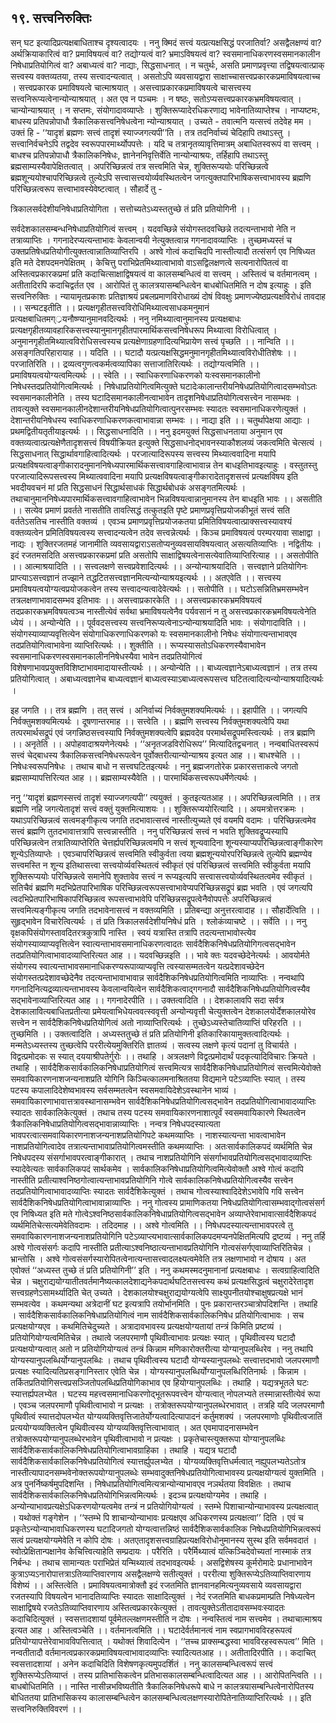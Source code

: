 ## १९. सत्त्वनिरुक्तिः
सन् घट इत्यादिप्रत्यक्षबाधिताश्च दृश्यत्वादयः । ननु क्मिदं सत्त्वं यत्प्रत्यक्षसिद्धं परजातिर्वा? असद्वैलक्षण्यं वा? अर्थक्रियाकारित्वं वा? प्रमाविषयत्वं वा? तद्योग्यत्वं वा? भ्रमाऽविषयत्वं वा? स्वसमानाधिकरणस्वसमानकालीन निषेधाप्रतियोगित्वं वा? अबाध्यत्वं वा? नाद्याः, सिद्धसाधनात् । न चतुर्थः, असति प्रमाणप्रवृत्त्या तद्विषयत्वात्प्राक् सत्त्वस्य वक्तव्यतया, तस्य सत्त्वादन्यत्वात् । असतोऽपि व्यवसायद्वारा साक्षाच्चासत्त्वप्रकारकप्रमाविषयत्वाच्च । सत्त्वप्रकारक प्रमाविषयत्वे चात्माश्रयात् । असत्त्वाप्रकारकप्रमाविषयत्वे चासत्त्वस्य सत्त्वनिरूप्यत्वेनान्योन्याश्रयात् । अत एव न पञ्चमः । न षष्ठः, सतोऽप्यसत्त्वप्रकारकभ्रमविषयत्वात् । चान्योन्याश्रयात् । न सप्तमः, संयोगादावव्याप्तेः । शुक्तिरूप्यादेरधिकरणाद्य भावेनातिव्याप्तेश्च । नाप्यष्टमः, बाधस्य प्रतिपन्नोपाधौ त्रैकालिकसत्त्वनिषेधत्वेना न्योन्याश्रयात् । उच्यते - तवात्मनि यत्सत्त्वं तदेवेह मम । उक्तं हि - ‘‘यादृशं ब्रह्मणः सत्त्वं तादृशं स्याज्जगत्यपी’’ति । तत्र तदनिर्वाच्यं चेदिहापि तथाऽस्तु । सत्त्वानिर्वचनेऽपि तद्वदेव स्वरूपपारमार्थ्योपपत्तेः । यदि च तत्रानृतव्यावृत्तिमात्रम् अबाधितस्वरूपं वा सत्त्वम् । बाधश्च प्रतिपन्नोपाधौ त्रैकालिकनिषेधः, ज्ञानेननिवृत्तिर्वेति नान्योन्याश्रयः, तर्हिहापि तथाऽस्तु ब्रह्मसाम्यस्यैवापेक्षितत्वात् । अपरिच्छिन्नत्वं तत्र सत्त्वमिति चेन्न, शुक्तिरूप्ययोः परिच्छिन्नत्वे ब्रह्मशून्ययोश्चापरिच्छिन्नत्वे तुल्येऽपि सत्त्वासत्त्वयोर्व्यवस्थितत्वेन जगत्युक्तपारिभाषिकसत्त्वाभावस्य ब्रह्मणि परिच्छिन्नत्वरूप सत्त्वाभावस्येवेष्टत्वात् । सौहार्दे तु -

त्रिकालसर्वदेशीयनिषेधाप्रतियोगिता ।
सत्तोच्यतेऽध्यस्ततुच्छे तं प्रति प्रतियोगिनी ।।

सर्वदेशकालसम्बन्धनिषेधाप्रतियोगित्वं सत्त्वम् । यदवच्छिन्ने संयोगस्तदवच्छिन्ने तदत्यन्ताभावो नेति न तत्राव्याप्तिः । गगनादेरप्यत्यन्ताभावः केवलान्वयी नेत्युक्तत्वान्न गगनादावव्याप्तिः । तुच्छमध्यस्तं च उक्तप्रतिषेधप्रतियोगीत्युक्तत्वान्नातिव्याप्तिरपि । अश्वे गोत्वं कदाचिदपि नास्तीत्यादौ तत्संसर्ग एव निषिध्यत इति मते देशपदमनपेक्षितम् । केचित्तु पराभिप्रेतमिथ्यात्वाभावो वाऽसद्विलक्षणत्वे सत्यनारोपितत्वं वा अस्तित्वप्रकारकप्रमां प्रति कदाचित्साक्षाद्विषयत्वं वा कालसम्बन्धित्वं वा सत्त्वम् । अस्तित्वं च वर्तमानत्वम् । अतीतादिरपि कदाचिद्वर्तत एव । आरोपितं तु कालत्रयासम्बन्धित्वेन बाधबोधितमिति न दोष इत्याहुः । इति सत्त्वनिरुक्तिः ।
न्यायामृतप्रकाशः
प्रतिज्ञाश्रयं प्रबलप्रमाणविरोधाख्यं दोषं विवक्षुः प्रमाणज्येष्ठप्रत्यक्षविरोधं तावदाह ।। सन्घटइतीति ।। प्रत्यक्षगृहीतसत्त्वविरोधिमिथ्यात्वसाधकमनुमानं प्रत्यक्षबाधितमग््रयनौष्ण्यानुमानवदित्यर्थः । ननु नमिथ्यात्वानुमानस्य प्रत्यक्षबाधः प्रत्यक्षगृहीतव्यावहारिकसत्त्वस्यानुमानगृहीतपारमार्थिकसत्त्वनिषेधरूप मिथ्यात्वा विरोधित्वात् । अनुमानगृहीतमिथ्यात्वविरोधिसत्त्वस्यच प्रत्यक्षेणाग्रहणादित्यभिप्रायेण सत्त्वं पृच्छति ।। नान्विति ।। असङ्गतिपरिहारायाह ।। यदिति ।। घटादौ यत्प्रत्यक्षसिद्धमनुमानगृहीतमिथ्यात्वविरोधीतिशेषः ।। परजातिरिति ।। द्रव्यत्वगुणत्वकर्मत्वव्यापिका सत्ताजातिरित्यर्थः । तद्योग्यत्वमिति ।। प्रमाविषयत्वयोग्यत्वमित्यर्थः ।। स्वेति ।। स्वाधिकरणाधिकरणको यःस्वसमानकालीनो निषेधस्तदप्रतियोगित्वमित्यर्थः । निषेधाप्रतियोगित्वमित्युक्ते घटादेःकालान्तरीयनिषेधप्रतियोगित्वादसम्भवोऽतः स्वसमानकालीनेति । तस्य घटादिसमानकालीनत्वाभावेन तादृशनिषेधाप्रतियोगित्वसत्त्वेन नासम्भवः । तावत्युक्ते स्वसमानकालीनदेशान्तरीयनिषेधप्रतियोगित्वात्पुनरसम्भवः स्यादतः स्वसमानाधिकरणेत्युक्तं । देशान्तरीयनिषेधस्य स्वाधिकरणाधिकरणकत्वाभावान्ना सम्भवः ।। नाद्या इति ।। चतुर्थापेक्षया आद्याः । प्रथमद्वितीयतृतीयाइत्यर्थः ।। सिद्धसाधनादिति ।। ननु इदमयुक्तं सिद्धसाधनताया अनुमान एव वक्तव्यत्वात्प्रत्यक्षेणैतादृशसत्त्वं विषयीक्रियत इत्युक्ते सिद्धसाधनोद्भावनस्याकौशलव्यं जकत्वमिति चेत्सत्यं । सिद्धसाधनात् सिद्धार्थावगाहित्वादित्यर्थः । परजात्यादिरूपस्य सत्त्वस्य मिथ्यात्ववादिना मयापि प्रत्यक्षविषयत्वाङ्गीकारादनुमाननिषेध्यपारमार्थिकसत्त्वावगाहित्वाभावान्न तेन बाधइतिभावइत्याहुः । वस्तुतस्तु परजात्यादिरूपसत्त्वस्य मिथ्यात्ववादिना मयापि प्रत्यक्षविषयत्वाङ्गीकारादेतादृशसत्त्वं प्रत्यक्षविषय इति भवदीयवचनं मां प्रति सिद्धसाधनं सिद्धार्थसाधकं सिद्धार्थबोधकं असङ्गतमित्यर्थः । तथाचानुमाननिषेध्यपारमार्थिकसत्त्वावगाहित्वाभावेन भिन्नविषयत्वान्नानुमानस्य तेन बाधइति भावः ।। असतीति ।। सत्येव प्रमाणं प्रवर्तते नासतीति तावत्सिद्धं तत्कुतइति पृष्टे प्रमाणप्रवृत्तिप्रयोजकीभूतं सत्त्वं सति वर्ततेऽसतिच नास्तीति वक्तव्यं । एवञ्च प्रमाणप्रवृत्तिप्रयोजकतया प्रमितिविषयत्वात्प्राक्सत्त्वस्यावश्यं वक्तव्यत्वेन प्रमितिविषयत्वस्य सत्त्वादन्यत्वेन तदेव सत्त्वन्नेत्यर्थः । किञ्च प्रमाविषयत्वं परम्परयावा साक्षाद्वा । नाद्यः । शुक्तिरजतमहं जानामीति व्यवसायद्वाराऽसतोप्यनुव्यवसायविषयत्वात् असत्यतिव्याप्तिः । नद्वितीयः । इदं रजतमसदिति असत्त्वप्रकारकप्रमां प्रति असतोपि साक्षाद्विषयत्वेनासत्येवातिव्याप्तिरित्याह ।। असतोपीति ।। आत्माश्रयादिति ।। सत्त्वलक्षणे सत्त्वप्रवेशादित्यर्थः ।। अन्योन्याश्रयादिति । सत्त्वज्ञाने प्रतियोगिनः प्राप्त्याऽसत्त्वज्ञानं तज्झाने तद्धटितसत्त्वज्ञानमित्यन्योन्याश्रयइत्यर्थः ।। अतएवेति ।। सत्त्वस्य प्रमाविषयत्वयोग्यत्वप्रयोजकत्वेन तस्य सत्त्वादन्यत्वादेवेत्यर्थः ।। सतोपीति ।। घटोऽसन्नितिभ्रमसम्भवेन तत्रलक्षणाभावादसम्भव इतिभावः ।। असत्त्वाप्रकारकेति ।। असत्त्वप्रकारकभ्रमविषयत्वं तदप्रकारकभ्रमविषयत्वञ्च नास्तीत्येवं सर्वथा भ्रमाविषयत्वेनैव पर्यवसानं न तु असत्त्वप्रकारकभ्रमविषयत्वेनेति ध्येयं ।। अन्योन्येति ।। पूर्ववदसत्त्वस्य सत्त्वनिरूप्यत्वेनाऽन्योन्याश्रयादिति भावः । संयोगादाविति ।। संयोगस्याव्याप्यवृत्तित्येन संयोगाधिकरणाधिकरणको यः स्वसमानकालीनो निषेधः संयोगात्यन्ताभावएव तदप्रतियोगित्वाभावेना व्याप्तिरित्यर्थः ।। शुक्तीति ।। रूप्यस्यासतोऽधिकरणस्यैवाभावेन स्वसमानाधिकरणस्वसमानकालीननिषेधस्यैवा भावेन तदप्रतियोगित्वं विशेषणाभावप्रयुक्तविशिष्टाभावमादायास्तीत्यर्थः ।। अन्योन्येति ।। बाध्यत्वज्ञानेऽबाध्यत्वज्ञानं । तत्र तस्य प्रतियोगित्वात् । अबाध्यत्वज्ञानेच बाध्यत्वज्ञानं बाध्यत्वस्याऽबाध्यत्वरूपसत्त्व घटितत्वादित्यन्योन्याश्रयादित्यर्थः ।

इह जगति ।। तत्र ब्रह्मणि । तत् सत्त्वं । अनिर्वाच्यं निर्वक्तुमशक्यमित्यर्थः ।। इहापीति ।। जगत्यपि निर्वक्तुमशक्यमित्यर्थः । दूषणान्तरमाह ।। सत्त्वेति ।। ब्रह्मणि सत्त्वस्य निर्वक्तुमशक्यत्वेपि यथा तत्परमार्थसद्रूपं एवं जगन्निष्ठसत्त्वस्यापि निर्वक्तुमशक्यत्वेपि ब्रह्मवदेव परमार्थसद्रूपमस्त्वित्यर्थः । तत्र ब्रह्मणि ।। अनृतेति ।। अपोहवादाश्रयणेनेत्यर्थः । ‘‘अनृतजडविरोधिरूप’’ मित्यादितद्वचनात् । नन्वबाधितस्वरूपं सत्त्वं चेद्बाधस्य त्रैकालिकसत्त्वनिषेधरूपत्वेन पूर्वोक्तरीत्यान्योन्याश्रय इत्यत आह ।। बाधश्चेति ।। निषेधःस्वरूपनिषेधः । तथाच बाधो न सत्त्वघटितइत्यर्थः । ननु ब्रह्मजगतोरेक प्रकारसत्ताकत्वे जगतो ब्रह्मसाम्यापत्तिरित्यत आह ।। ब्रह्मसाम्यस्यैवेति ।। पारमार्थिकसत्त्वरूपधर्मेणेत्यर्थः ।

ननु ‘‘यादृशं ब्रह्मणस्सत्त्वं तादृशं स्याज्जगत्यपी’’ त्ययुक्तं । कुतइत्यतआह ।। अपरिच्छिन्नत्वमिति ।। तत्र ब्रह्मणि नहि जगत्येतादृशं सत्त्वं वक्तुं युक्तमित्याशयः ।। शुक्तिरूप्ययोरित्यादि ।। अयमत्रोत्तरक्रमः । यथाऽपरिच्छिन्नत्वं सत्वमङ्गीकृत्य जगति तदभावात्सत्त्वं नास्तीत्युच्यते एवं वयमपि वदामः । परिच्छिन्नत्वमेव सत्त्वं ब्रह्मणि तुतदभावात्तत्रापि सत्त्वन्नास्तीति । ननु परिच्छिन्नत्वं सत्त्वं न भवति शुक्तिवद्रूप्यस्यापि परिच्छिन्नत्वेन तत्रातिव्याप्तेरिति चेत्तर्ह्यपरिच्छिन्नत्वमपि न सत्त्वं शून्यवादिना शून्यस्याप्यपरिच्छिन्नत्वाङ्गीकारेण शून्येऽतिव्याप्तेः । एवञ्चापरिच्छिन्नत्वं सत्त्वमिति स्वीकुर्वता त्वया ब्रह्मशून्ययोरपरिच्छिन्नत्वे तुल्येपि ब्रह्मण्येव सत्त्वमस्ति न शून्य इतिथासत्त्वा सत्त्वयोर्व्यवस्थितत्वं स्वीकृतं एवं परिच्छिन्नत्वं सत्त्वमिति स्वीकुर्वता मयापि शुक्तिरूप्ययोः परिच्छिन्नत्वे समानेपि शुक्तावेव सत्त्वं न रूप्यइत्यपि सत्त्वासत्त्वयोर्व्यवस्थितत्वमेव स्वीकृतं । सतिचैवं ब्रह्मणि मदभिप्रेतपारिभाषिक परिच्छिन्नत्वरूपसत्त्वाभावेप्यपरिच्छिन्नसद्रूपं ब्रह्म भवति । एवं जगत्यपि त्वदभिप्रेतपारिभाषिकापरिच्छिन्नत्व रूपसत्त्वाभावेपि परिच्छिन्नसद्रूपत्वेनैवोपपत्तेः अपरिच्छिन्नत्वं सत्त्वमित्यङ्गीकृत्य जगति तदभावेनासत्त्वं न वक्तव्यमिति । प्रतिबन्द्या अनुत्तरत्वादाह ।। सौहार्देत्विति ।। सुहृद्भावेन विचारेत्वित्यर्थः । तं प्रति त्रिकालसर्वदेशीयनिषेधं प्रति । श्लोकंव्याचष्टे ।। सर्वेति ।। ननु वृक्षकपिसंयोगस्तावदितरत्रकुत्रापि नास्ति । स्वयं यत्रास्ति तत्रापि तदत्यन्ताभावोस्त्येव संयोगस्याव्याप्यवृत्तित्वेन स्वात्यन्ताभावसमानाधिकरणत्वादतः सार्वदैशिकनिषेधप्रतियोगिगत्वसद्भावेन तदप्रतियोगित्वाभावादव्याप्तिरित्यत आह ।। यदवच्छिन्नइति ।। भावे क्तः यदवच्छेदेनेत्यर्थः । आवयोर्मते संयोगस्य स्वात्यन्ताभावसमानाधिकरण्यरूपाव्याप्यवृत्ति त्वस्यासम्मतत्वेन यत्प्रदेशावच्छेदेन संयोगस्तत्प्रदेशावच्छेदेनैव तदत्यन्ताभावाभावान्न सार्वदैशिकनिषेधप्रतियोगित्वमिति नाव्याप्तिः । नन्वथापि गगनादिनित्यद्रव्यात्यन्ताभावस्य केवलान्वयित्वेन सार्वदैशिकत्वाद्गगनादौ सार्वदैशिकनिषेधप्रतियोगित्वस्यैव सद्भावेनाव्याप्तिरित्यत आह ।। गगनादेरपीति ।। उक्तत्वादिति ।। देशकालावपि सदा सर्वत्र देशकालावित्यबाधितप्रतीत्या प्रमेयत्वाभिधेयत्ववत्स्ववृत्ती अन्योन्यवृत्ती चेत्युक्तत्वेन देशकालयोर्देशकालयोरेव सत्त्वेन न सार्वदैशिकनिषेधप्रतियोगित्वं अतो नाव्याप्तिरित्यर्थः । तुच्छेऽध्यस्तेचातिव्याप्तिं परिहरति ।। तुच्छमिति ।। उक्तत्वादिति । अध्यस्ततुच्छे तं प्रति प्रतियोगिनी इतिकारिकायामुक्तत्वादित्यर्थः । मन्मतेऽध्यस्तस्य तुच्छत्वेपि पररीत्येयमुक्तिरिति ज्ञातव्यं । 
सत्वस्य लक्षणे कृत्यं पदानां तु विचार्यते । विद्वत्प्रमोदकः स स्यात् दययाश्रीपतेर्गुरोः ।।
तथाहि । अत्रलक्षणे विद्वत्प्रमोदार्थं पदकृत्यादिविचारः क्रियते । तथाहि । सार्वदैशिकसार्वकालिकनिषेधाप्रतियोगित्वं सत्त्वमित्यत्र सार्वदैशिकनिषेधाप्रतियोगित्वं सत्त्वमित्येवोक्ते समवायिकारणनाशजन्यनाशप्रति योगिनि किञ्चित्कालमनाश्रिततया विद्यमाने पटेऽव्याप्तिः स्यात् । तस्य पटस्य कपालादिदेशेष्वभावस्य सर्वसम्मतत्वेन स्वसमवायिदेशेऽवस्थानेन भाव्यं । समवायिकारणाभावात्तत्रावस्थानासम्भवेन सार्वदैशिकनिषेधप्रतियोगित्वसद्भावेन तदप्रतियोगित्वाभावादव्याप्तिः स्यादतः सार्वकालिकेत्युक्तं । तथाच तस्य पटस्य समवायिकारणनाशात्पूर्वं स्वसमवायिकारणे स्थितत्वेन त्रैकालिकनिषेधाप्रतियोगित्वसद्भावान्नाव्याप्तिः । नन्वत्र निषेधपदस्यात्यता भावपरत्वात्समवायिकारणनाशजन्यनाशप्रतियोगिपटे कथमव्याप्तिः । नाशस्यात्यन्ता भावत्वाभावेन नाशप्रतियोगित्वादेव तत्रात्यन्ताभावाप्रतियोगित्वमस्तीति कथमव्याप्तिः । अतःसार्वकालिकपदं व्यर्थमिति चेन्न निषेधपदस्य संसर्गाभावपरत्वाङ्गीकारात् । तथाच नाशप्रतियोगिनि संसर्गाभावप्रतियोगित्वसद्भावादव्याप्तिः स्यादेवेत्यतः सार्वकालिकपदं सार्थकमेव । सार्वकालिकनिषेधाप्रतियोगित्वमित्येवोक्तौ अश्वे गोत्वं कदापि नास्तीति प्रतीत्याश्वनिष्ठगोत्वात्यन्ताभावप्रतियोगिनि गोत्वे सार्वकालिकनिषेधप्रतियोगित्वस्यैव सत्त्वेन तदप्रतियोगित्वाभावादव्याप्तिः स्यादतः सार्वदैशिकेत्युक्तं । तथाच गोत्वस्याश्वादिदेशेऽभावेपि गवि सत्त्वेन सार्वदैशिकनिषेधप्रतियोगित्वाभावान्नाव्याप्तिः । ननु गोत्वस्य प्रामाणिकतया निषेधप्रतियोगित्वासम्भवाद्गोत्वसंसर्ग एव निषिध्यत इति मते गोत्वेऽश्वनिष्ठसार्वकालिकनिषेधाप्रतियोगित्वसद्भावेन अव्याप्तेरेवाभावात्सार्वदैशिकपदं व्यर्थमितिचेत्सत्यमेवेतिवदामः । तदिदमाह ।। अश्वे गोत्वमिति ।। निषेधपदस्यात्यन्ताभावपरत्वे तु समवायिकारणनाशजन्यनाशप्रतियोगिनि पटेऽव्याप्त्यभावात्सार्वकालिकपदमप्यनपेक्षितमित्यपि द्रष्टव्यं । ननु तर्हि अश्वे गोत्वसंसर्गः कदापि नास्तीति प्रतीत्याऽश्वनिष्ठात्यन्ताभावप्रतियोगिनि गोत्वसंसर्गएवाव्याप्तिरितिचेन्न । भ्रान्तोसि । अश्वे गोत्वसंसर्गस्यारोपितत्वेनात्यन्तासत्त्वादलक्ष्यत्वमेवेति तत्र लक्षणाभावो न दोषाय । अत एवोक्तं ‘‘अध्यस्त तुच्छे तं प्रति प्रतियोगिनी’’ इति । ननु कथमस्मदनुमानानां प्रत्यक्षबाधः । सत्वग्राहित्वादिति चेन्न । चक्षुराद्ययोग्यातीतवर्तमानैष्यत्कालदेशाद्यनेकपदार्थघटितसत्त्वस्य कथं प्रत्यक्षसिद्धत्वं चक्षुरादेरेतादृश सत्त्वग्रहणेऽसामर्थ्यादिति चेत् उच्यते । देशकालयोश्चक्षुराद्ययोग्यत्वेपि साक्ष्युपनीतयोश्चाक्षुषप्रत्यक्षे भानं सम्भवत्येव । कथमन्यथा अत्रेदानीं घट इत्यत्रापि तयोर्भानमिति । पुनः प्रकारान्तरञ्चात्रोपदिशन्ति । तथाहि । सार्वदैशिकसार्वकालिकनिषेधाप्रतियोगित्वं नाम सार्वदैशिकसार्वकालिकनिषेध प्रतियोगित्वाभावः । सच प्रत्यक्षयोग्यएव । कथमितिचेदुच्यते । अत्रादावभावस्य प्रत्यक्षयोग्यतायां तन्त्रं किमिति प्रष्टव्यं । प्रतियोगियोग्यत्वमितिचेन्न । तथात्वे जलपरमाणौ पृथिवीत्वाभावः प्रत्यक्षः स्यात् । पृथिवीत्वस्य घटादौ प्रत्यक्षयोग्यत्वात् अतो न प्रतियोगियोग्यत्वं तन्त्रं किन्नाम मणिकारोक्तरीत्या योग्यानुपलब्धिरेव । ननु तथापि योग्यस्यानुपलब्धिर्योग्यानुपलब्धिः । तथाच पृथिवीत्वस्य घटादौ योग्यस्यानुपलब्धेः सत्त्वात्तदभावो जलपरमाणौ प्रत्यक्षः स्यादित्यतिप्रसङ्गानिस्तार एवेति चेन्न । योग्यस्यानुपलब्धिर्योग्यानुपलब्धिरितिनार्थः । किन्नाम । तर्कितप्रतियोगिसत्त्वप्रसञ्जितोपलब्धिप्रतियोगिकाभाव एव हियोग्यानुपलब्धिः । तथाहि । यद्यत्रभूतले घटः स्यात्तर्ह्यपलभ्येत । घटस्य महत्त्वसमानाधिकरणोद्भूतरूपवत्त्वेन योग्यत्वात् नोपलभ्यते तस्मान्नास्तीत्येवं रूपा । एवञ्च जलपरमाणौ पृथिवीत्वाभावो न प्रत्यक्षः । तत्रोक्तरूपयोग्यानुपलब्धेरभावात् । तत्रहि यदि जलपरमाणौ पृथिवीत्वं स्यात्तदोपलभ्येत योग्यव्यक्तिवृत्तिजातेर्योग्यत्वादित्यापादनं कर्तुमशक्यं । जलपरमाणोः पृथिवीत्वजातिं प्रत्ययोग्यव्यक्तित्वेन पृथिवीत्वस्य योग्यव्यक्तिवृत्तित्वाभावात् । अत एवमापादनासम्भवेन तत्रोक्तरूपयोग्यानुपलब्धेरभावेन पृथिवीत्वाभावो न प्रत्यक्षः । प्रकृतेचास्त्युक्तरूपा योग्यानुपलब्धिः सार्वदैशिकसार्वकालिकनिषेधप्रतियोगित्वाभावग्राहिका । तथाहि । यद्यत्र घटादौ सार्वदैशिकसार्वकालिकनिषेधप्रतियोगित्वं स्यात्तर्ह्युपलभ्येत । योग्यव्यक्तिवृत्तिधर्मत्वात् नह्युपलभ्यतेऽतोत्र नास्तीत्यापादनसम्भवेनोक्तरूपयोग्यानुपलब्धेः सम्भवादुक्तनिषेधप्रतियोगित्वाभावस्य प्रत्यक्षयोग्यत्वं युक्तमिति । अत्र पुनर्निष्कर्षमुपदिशन्ति । निषेधाप्रतियोगित्वमित्यत्रान्योन्याभावएव नञर्थतया विवक्षितः । तथाच सार्वदैशिकसार्वकालिकनिषेधप्रतियोगिभिन्नत्वमित्यर्थः । इदञ्च प्रत्यक्षयोग्यमेव । तथाहि । अन्योन्याभावप्रत्यक्षेऽधिकरणयोग्यत्वमेव तन्त्रं न प्रतियोगियोग्यत्वं । स्तम्भे पिशाचान्योन्याभावस्य प्रत्यक्षत्वात् । यथोक्तं गङ्गेशेन । ‘‘स्तम्भे पि शाचान्योन्याभावः प्रत्यक्षएव अधिकरणस्य प्रत्यक्षत्वा’’ दिति । एवं च प्रकृतेऽन्योन्याभावाधिकरणस्य घटादिजगतो योग्यत्वात्तन्निष्ठं सार्वदैशिकसार्वकालिक निषेधप्रतियोगिभिन्नत्वरूपं सत्वं प्रत्यक्षयोग्यमेवेति न कोपि दोषः । अतएतादृशसत्त्वग्राहिप्रत्यक्षविरोधोनुमानस्य सुस्थ इति सर्वमवदातं ।
स्वोत्प्रेक्षितान्पक्षानेव केचित्त्वित्याहेति सम्प्रदायः । परैरिति । परैर्मिथ्यात्वं यत्किञ्चिदेवोच्यतां नास्माकं तत्र निर्बन्धः । तथाच सामान्यतः पराभिप्रेतं यन्मिथ्यात्वं तदभावइत्यर्थः । असद्विशेषस्य कूर्मरोमादेः प्रधानाभावेन कुत्राऽप्यऽनारोपात्तत्राऽतिव्याप्तिवारणाय असद्वैलक्षण्ये सतीत्युक्तं । पररीत्या शुक्तिरूप्येऽतिव्याप्तिवारणाय विशेष्यं ।। अस्तित्वेति । प्रमाविषयत्वमात्रोक्तौ इदं रजतमिति ज्ञानवानहमित्यनुव्यवसाये व्यवसायद्वारा रजतस्यापि विषयत्वेन भानादतिव्याप्तिः स्यादतः साक्षादित्युक्तं । नेदं रजतमिति बाधकप्रमाम्प्रति निषेध्यत्वेन साक्षाद्विषये रजतेऽतिव्याप्तिवारणाय अस्तित्वप्रकारकेत्युक्तं । तावत्युक्तेऽतीतादावसम्भवःस्यादतः कदाचिदित्युक्तं । स्वसत्तादशायां पूर्वमेतल्लक्षणमस्तीति न दोषः । नन्वस्तित्वं नाम सत्त्वमेव । तथाचात्माश्रय इत्यत आह । अस्तित्वञ्चेति ।। वर्तमानत्वमिति ।। घटादेर्वर्तमानत्वं नाम स्वप्रागभावविरहरूपत्वं प्रतियोग्यापत्तेरेवाभावविपत्तित्वात् । यथोक्तं शिवादित्येन । ‘‘तच्च प्राक्सम्बद्धस्वा भावविरहस्वरूपत्व’’ मिति । नन्वतीतादौ वर्तमानत्वप्रकारकप्रमाविषयत्वाभावादव्याप्तिः स्यादित्यतआह ।। अतीतादिरपीति ।। कदाचित् स्वसत्तादशायां । अनेन कदाचिदिति विशेषणकृत्यमुपदर्शितं । ननु कालसम्बन्धित्वरूपं सत्त्वं शुक्तिरूप्येऽतिव्याप्तं । तस्य प्रातिभासिकत्वेन प्रतिभासकालसम्बन्धित्वादित्यत आह ।। आरोपितन्त्विति ।। बाधबोधितमिति ।। नास्ति नासीन्नभविष्यतीति त्रैकालिकनिषेधरूपे बाधे न कालत्रयासम्बन्धित्वेनारोपितस्य बोधिततया प्रातिभासिकस्य कालासम्बन्धित्वेन कालसम्बन्धित्वलक्षणस्यारोपितेनातिव्याप्तिरित्यर्थः ।। इति सत्त्वनिरुक्तिविवरणं ।।
 